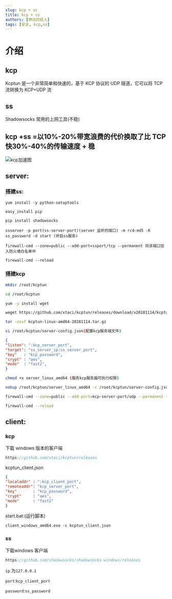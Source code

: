 ```yaml
---
slug: kcp + ss
title: kcp + ss
authors: [燃烧的纸人]
tags: [安全, kcp,ss]
---
```


# 介绍
## kcp
Kcptun 是一个非常简单和快速的，基于 KCP 协议的 UDP 隧道，它可以将 TCP 流转换为 KCP+UDP 流
## ss
Shadowsocks 常用的上网工具(不稳)
## kcp +ss =以10%-20%带宽浪费的代价换取了比 TCP快30%-40%的传输速度 + 稳
![kcp加速图](file:///D:/Download/64031552309695.png)

## server:
### 搭建ss:

```shell
yum install -y python-setuptools

easy_install pip

pip install shadowsocks

ssserver -p port(ss-server-port)(server 监听的端口) -m rc4-md5 -K ss_password -d start (开启ss服务)

firewall-cmd --zone=public --add-port=ssport/tcp --permanent 将该端口加入防火墙白名单中

firewall-cmd --reload 
```



### 搭建kcp

```bash
mkdir /root/kcptun

cd /root/kcptun

yum -y install wget

weget https://github.com/xtaci/kcptun/releases/download/v20181114/kcptun-linux-amd64-20181114.tar.gz (可以去下最新版本)

tar -zxvf kcptun-linux-amd64-20181114.tar.gz

vi /root/kcptun/server-config.json(配置kcp服务端文件)
```




```json
{
"listen": ":kcp_server_port",
"target": "ss_server_ip:ss_server_port",
"key"   : "kcp_password",
"crypt" : "aes",
"mode"  : "fast2",
}
```

```bash
chmod +x server_linux_amd64 (服务kcp服务器可执行权限)

nohup /root/kcptun/server_linux_amd64 -c /root/kcptun/server-config.json 2>&1 & (后台执行kcptun)

firewall-cmd --zone=public --add-port=kcp-server-port/udp --permanent (注意kcptun用的是udp协议)

firewall-cmd --reload
```

## client:
### kcp
下载 windows 版本的客户端
```csharp
https://github.com/xtaci/kcptun/releases
```


kcptun_client.json
```json
{
"localaddr" : ":kcp_client_port",
"remoteaddr": "kcp_server_port",
"key"       : "kcp_password",
"crypt"     : "aes",
"mode"      : "fast2"
}
```

start.bat:(运行脚本)
```shell
client_windows_amd64.exe -c kcptun_client.json
```
### ss
下载windows 客户端
```csharp
https://github.com/shadowsocks/shadowsocks-windows/releases
```
`ip` 为`127.0.0.1`

`port`:`kcp_client_port`

`password`:`ss_password`

